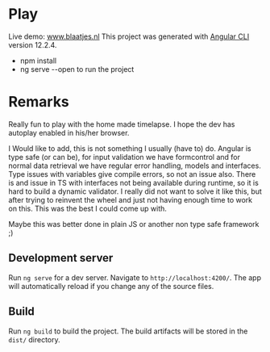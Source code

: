 # Play
Live demo: www.blaatjes.nl
This project was generated with [Angular CLI](https://github.com/angular/angular-cli) version 12.2.4.
* npm install
* ng serve --open to run the project

# Remarks
Really fun to play with the home made timelapse. I hope the dev has autoplay enabled in his/her browser.

I Would like to add, this is not something I usually (have to) do. Angular is type safe (or can be), for input validation we have formcontrol and for normal data retrieval we have regular error handling, models and interfaces. Type issues with variables give compile errors, so not an issue also. There is and issue in TS with interfaces not being available during runtime, so it is hard to build a dynamic validator. I really did not want to solve it like this, but after trying to reinvent the wheel and just not having enough time to work on this. This was the best I could come up with.

Maybe this was better done in plain JS or another non type safe framework ;)
## Development server

Run `ng serve` for a dev server. Navigate to `http://localhost:4200/`. The app will automatically reload if you change any of the source files.

## Build

Run `ng build` to build the project. The build artifacts will be stored in the `dist/` directory.

